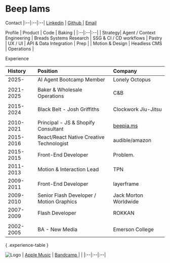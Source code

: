 # Beep Iams

Contact
|:--|:--|:--|
[ Linkedin](https://www.linkedin.com/in/beepiams) | [ Github ](https://github.com/bpms-hub) | [ Email ](mailto:beepiams@gmail.com)

Profile
| Product | Code | Baking |
|:--|:--|:--|
| Strategy| Agent / Context Engineering | Breads
Systems Research | SSG & CI / CD workflows | Pastry
| UX / UI | API & Data Integration | Prep |
| Motion & Design | Headless CMS | Operations |

Experience

| History   | Position                                 | Company                                                           |
| :-------- | :--------------------------------------- | :---------------------------------------------------------------- |
| 2025-     | AI Agent Bootcamp Member                 | Lonely Octopus                                                    |
|           |                                          |                                                                   |
| 2021-2025 | Baker & Wholesale Operations             | C&B                                                               |
|           |                                          |                                                                   |
| 2015-2024 | Black Belt - Josh Griffiths              | Clockwork Jiu-Jitsu                                               |
|           |                                          |                                                                   |
| 2010-2021 | Principal - JS & Shopify Consultant      | [beepia.ms](https://bpms-hub.github.io/beepia.ms-portfolio-2014/) |
| 2015-2016 | React/React Native Creative Technologist | audible/amazon                                                    |
| 2015-2015 | Front-End Developer                      | Problem.                                                          |
| 2011-2013 | Motion & Interaction Lead                | TPN                                                               |
| 2009-2011 | Front-End Developer                      | layerframe                                                        |
| 2009-2010 | Senior Flash Developer / Motion Graphics | Jack Morton Worldwide                                             |
| 2007-2009 | Flash Developer                          | ROKKAN                                                            |
|           |                                          |                                                                   |
| 2002-2005 | BA - New Media                           | Emerson College                                                   |

{ .experience-table }

![Logo](../img/bpms_128.svg)
| [Apple Music](https://music.apple.com/us/artist/bpms/1479806898) | [ Bandcamp ](https://bpms.bandcamp.com) | |
|:--|:--|:--|

